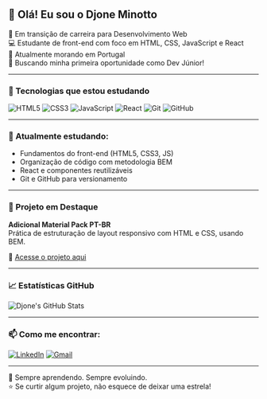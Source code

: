 ## 👋 Olá! Eu sou o Djone Minotto

🎯 Em transição de carreira para Desenvolvimento Web  
💻 Estudante de front-end com foco em HTML, CSS, JavaScript e React  
📍 Atualmente morando em Portugal  
🚀 Buscando minha primeira oportunidade como Dev Júnior!

---

### 🧰 Tecnologias que estou estudando

![HTML5](https://img.shields.io/badge/HTML5-e34c26?style=for-the-badge&logo=html5&logoColor=white)
![CSS3](https://img.shields.io/badge/CSS3-264de4?style=for-the-badge&logo=css3&logoColor=white)
![JavaScript](https://img.shields.io/badge/JavaScript-f0db4f?style=for-the-badge&logo=javascript&logoColor=black)
![React](https://img.shields.io/badge/React-61DAFB?style=for-the-badge&logo=react&logoColor=black)
![Git](https://img.shields.io/badge/Git-F05032?style=for-the-badge&logo=git&logoColor=white)
![GitHub](https://img.shields.io/badge/GitHub-181717?style=for-the-badge&logo=github&logoColor=white)

---

### 📘 Atualmente estudando:

- Fundamentos do front-end (HTML5, CSS3, JS)
- Organização de código com metodologia BEM
- React e componentes reutilizáveis
- Git e GitHub para versionamento

---

### 🧱 Projeto em Destaque

**Adicional Material Pack PT-BR**  
Prática de estruturação de layout responsivo com HTML e CSS, usando BEM.

🔗 [Acesse o projeto aqui](https://dfminotto.github.io/adicional_material_pack_ptbr/)

---

### 📈 Estatísticas GitHub

![Djone's GitHub Stats](https://github-readme-stats.vercel.app/api?username=dfminotto&show_icons=true&theme=dracula)

---

### 📫 Como me encontrar:

[![LinkedIn](https://img.shields.io/badge/-LinkedIn-blue?style=flat-square&logo=linkedin&logoColor=white)](https://www.linkedin.com/in/djone-minotto-528918116/)
[![Gmail](https://img.shields.io/badge/-Gmail-red?style=flat-square&logo=gmail&logoColor=white)](mailto:dfminotto@gmail.com)

---

🧠 Sempre aprendendo. Sempre evoluindo.  
⭐ Se curtir algum projeto, não esquece de deixar uma estrela!
